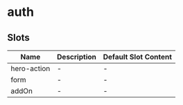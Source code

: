 # auth

## Slots

<!-- @vuese:auth:slots:start -->
|Name|Description|Default Slot Content|
|---|---|---|
|hero-action|-|-|
|form|-|-|
|addOn|-|-|

<!-- @vuese:auth:slots:end -->


